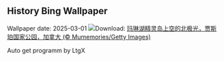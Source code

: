 ## History Bing Wallpaper
Wallpaper date: 2025-03-01
![](https://www.bing.com/th?id=OHR.MaligneLakeJasper_ZH-CN2664289451_UHD.jpg&w=1000)Download: [玛琳湖精灵岛上空的北极光，贾斯珀国家公园，加拿大 (© Mumemories/Getty Images)](https://www.bing.com/th?id=OHR.MaligneLakeJasper_ZH-CN2664289451_UHD.jpg)

Auto get programm by LtgX
